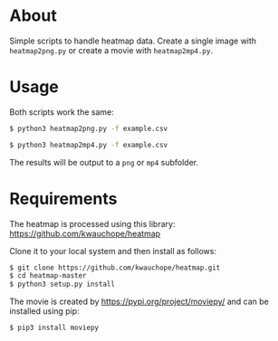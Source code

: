 # About
Simple scripts to handle heatmap data. Create a single image with `heatmap2png.py` or create a movie with `heatmap2mp4.py`.

# Usage
Both scripts work the same:

```bash
$ python3 heatmap2png.py -f example.csv

$ python3 heatmap2mp4.py -f example.csv
```

The results will be output to a `png` or `mp4` subfolder.

# Requirements
The heatmap is processed using this library: https://github.com/kwauchope/heatmap

Clone it to your local system and then install as follows:

```bash
$ git clone https://github.com/kwauchope/heatmap.git
$ cd heatmap-master
$ python3 setup.py install
```

The movie is created by https://pypi.org/project/moviepy/ and can be installed using pip:

```bash
$ pip3 install moviepy
```
